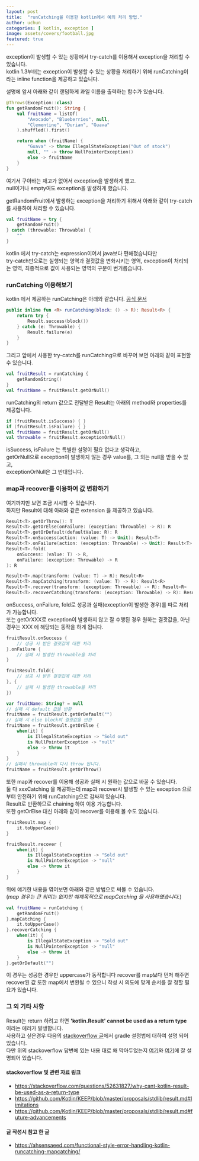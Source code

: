 ```yaml
---
layout: post
title:  "runCatching을 이용한 kotlin에서 예외 처리 방법."
author: uchun
categories: [ kotlin, exception ]
image: assets/covers/football.jpg
featured: true
---
```


exception이 발생할 수 있는 상황에서 try-catch를 이용해서 exception을 처리할 수 있습니다.<br>
kotlin 1.3부터는 exception이 발생할 수 있는 상황을 처리하기 위해 runCatching이라는 inline function을 제공하고 있습니다.

설명에 앞서 아래와 같이 랜덤하게 과일 이름을 출력하는 함수가 있습니다.

```kotlin
@Throws(Exception::class)
fun getRandomFruit(): String {
    val fruitName = listOf(
        "Avocado", "Blueberries", null,
        "Clementine", "Durian", "Guava"
    ).shuffled().first()

    return when (fruitName) {
        "Guava" -> throw IllegalStateException("Out of stock")
        null, "" -> throw NullPointerException()
        else -> fruitName
    }
}
```
여기서 구아바는 재고가 없어서 exception을 발생하게 했고.<br>
null이거나 empty여도 exception을 발생하게 했습니다.

getRandomFruit에서 발생하는 exception을 처리하기 위해서 아래와 같이 try-catch를 사용하여 처리할 수 있습니다.
```kotlin
val fruitName = try {
    getRandomFruit()
} catch (throwable: Throwable) {
    ""
}
```
kotlin 에서 try-catch는 expression이어서 java보다 편해졌습니다만<br>
try-catch만으로는 실행되는 영역과 결괏값을 변화시키는 영역, exception이 처리되는 영역, 최종적으로 값이 사용되는 영역의 구분이 번거롭습니다.

### runCatching 이용해보기

kotlin 에서 제공하는 runCatching은 아래와 같습니다. [공식 문서](https://kotlinlang.org/api/latest/jvm/stdlib/kotlin/run-catching.html)
```kotlin
public inline fun <R> runCatching(block: () -> R): Result<R> {
    return try {
        Result.success(block())
    } catch (e: Throwable) {
        Result.failure(e)
    }
}
```

그리고 앞에서 사용한 try-catch를 runCatching으로 바꾸어 보면 아래와 같이 표현할 수 있습니다.
```kotlin
val fruitResult = runCatching {
    getRandomString()
}
val fruitName = fruitResult.getOrNull()
```

runCatching의 return 값으로 전달받은 Result는 아래의 method와 properties를 제공합니다.

```kotlin
if (fruitResult.isSuccess) { }
if (fruitResult.isFailure) { }
val fruitName = fruitResult.getOrNull()
val throwable = fruitResult.exceptionOrNull()
```

isSuccess, isFailure 는 특별한 설명이 필요 없다고 생각하고,<br>
getOrNull으로 exception이 발생하지 않는 경우 value를, 그 외는 null을 받을 수 있고,<br>
exceptionOrNull은 그 반대입니다.

### map과 recover를 이용하여 값 변환하기

여기까지만 보면 조금 시시할 수 있습니다.<br>
하지만 Result에 대해 아래와 같은 extension 을 제공하고 있습니다.

```kotlin
Result<T>.getOrThrow(): T
Result<T>.getOrElse(onFailure: (exception: Throwable) -> R): R
Result<T>.getOrDefault(defaultValue: R): R
Result<T>.onSuccess(action: (value: T) -> Unit): Result<T>
Result<T>.onFailure(action: (exception: Throwable) -> Unit): Result<T>
Result<T>.fold(
    onSuccess: (value: T) -> R,
    onFailure: (exception: Throwable) -> R
): R

Result<T>.map(transform: (value: T) -> R): Result<R>
Result<T>.mapCatching(transform: (value: T) -> R): Result<R>
Result<T>.recover(transform: (exception: Throwable) -> R): Result<R>
Result<T>.recoverCatching(transform: (exception: Throwable) -> R): Result<R>
```

onSuccess, onFailure, fold로 성공과 실패(exception이 발생한 경우)를 따로 처리가 가능합니다.<br>
또는 getOrXXX로 exception이 발생하지 않고 잘 수행된 경우 원하는 결괏값을, 아닌 경우는 XXX 에 해당되는 동작을 하게 됩니다.

```kotlin
fruitResult.onSuccess {
    // 성공 시 받은 결괏값에 대한 처리
}.onFailure {
    // 실패 시 발생한 throwable을 처리
}

fruitResult.fold({
    // 성공 시 받은 결괏값에 대한 처리
}, {
    // 실패 시 발생한 throwable을 처리  
})

var fruitName: String? = null
// 실패 시 default 값을 반환
fruitName = fruitResult.getOrDefault("")
// 실패 시 else block의 결괏값을 반환
fruitName = fruitResult.getOrElse {
    when(it) {
        is IllegalStateException -> "Sold out"
        is NullPointerException -> "null"
        else -> throw it
    }
}
// 실패시 throwable이 다시 throw 됩니다.
fruitName = fruitResult.getOrThrow()
```

또한 map과 recover를 이용해 성공과 실패 시 원하는 값으로 바꿀 수 있습니다.<br>
둘 다 xxxCatching 을 제공하는데 map과 recover시 발생할 수 있는 exception 으로부터 안전하기 위해 runCatching으로 감싸저 있습니다.<br>
Result<T>로 반환하므로 chaining 하여 이용 가능합니다.<br>
또한 getOrElse 대신 아래와 같이 recover를 이용해 볼 수도 있습니다.

```kotlin
fruitResult.map {
    it.toUpperCase()
}

fruitResult.recover {
    when(it) {
        is IllegalStateException -> "Sold out"
        is NullPointerException -> "null"
        else -> throw it
    }
}
```

위에 얘기한 내용을 엮어보면 아래와 같은 방법으로 써볼 수 있습니다.<br>
(_map 경우는 큰 의미는 없지만 예제목적으로 mapCatching 을 사용하였습니다._)

```kotlin
val fruitName = runCatching {
    getRandomFruit()
}.mapCatching {
    it.toUpperCase()
}.recoverCatching {
    when(it) {
        is IllegalStateException -> "Sold out"
        is NullPointerException -> "null"
        else -> throw it
    }
}.getOrDefault("")
```

이 경우는 성공한 경우만 uppercase가 동작합니다 recover를 map보다 먼저 해주면 recover된 값 또한 map에서 변환될 수 있으니 작성 시 의도에 맞게 순서를 잘 정할 필요가 있습니다.

### 그 외 기타 사항

Result는 return 하려고 하면 **'kotlin.Result' cannot be used as a return type** 이라는 에러가 발생합니다.<br>
사용하고 싶은경우 다음의 [stackoverflow 글](https://stackoverflow.com/questions/52631827/why-cant-kotlin-result-be-used-as-a-return-type)에서 gradle 설정법에 대하여 설명 되어 있습니다.<br>
다만 위의 stackoverflow 답변에 있는 내용 대로 왜 막아두었는지 [여기](https://github.com/Kotlin/KEEP/blob/master/proposals/stdlib/result.md#limitations)와 [여기](https://github.com/Kotlin/KEEP/blob/master/proposals/stdlib/result.md#future-advancements)에 잘 설명되어 있습니다.

#### stackoverflow 및 관련 자료 링크
- https://stackoverflow.com/questions/52631827/why-cant-kotlin-result-be-used-as-a-return-type
- https://github.com/Kotlin/KEEP/blob/master/proposals/stdlib/result.md#limitations
- https://github.com/Kotlin/KEEP/blob/master/proposals/stdlib/result.md#future-advancements

#### 글 작성시 참고 한 글
- https://ahsensaeed.com/functional-style-error-handling-kotlin-runcatching-mapcatching/

